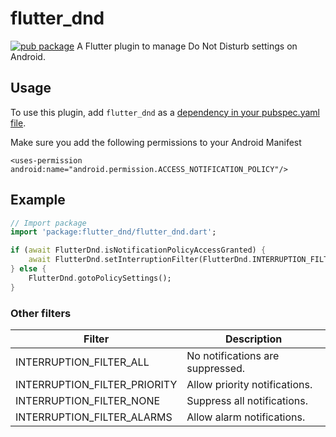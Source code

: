 # flutter_dnd
[![pub package](https://img.shields.io/pub/v/flutter_dnd.svg)](https://pub.dartlang.org/packages/flutter_dnd)
A Flutter plugin to manage Do Not Disturb settings on Android.

## Usage
To use this plugin, add `flutter_dnd` as a [dependency in your pubspec.yaml file](https://flutter.io/platform-plugins/).

Make sure you add the following permissions to your Android Manifest
```
<uses-permission android:name="android.permission.ACCESS_NOTIFICATION_POLICY"/>
```

## Example
``` dart
// Import package
import 'package:flutter_dnd/flutter_dnd.dart';

if (await FlutterDnd.isNotificationPolicyAccessGranted) {
	await FlutterDnd.setInterruptionFilter(FlutterDnd.INTERRUPTION_FILTER_NONE); // Turn on DND - All notifications are suppressed.
} else {
	FlutterDnd.gotoPolicySettings();
}
```

### Other filters

| Filter  | Description  |
| ------------ | ------------ |
| INTERRUPTION_FILTER_ALL | No notifications are suppressed. |
| INTERRUPTION_FILTER_PRIORITY | Allow priority notifications. |
| INTERRUPTION_FILTER_NONE | Suppress all notifications. |
| INTERRUPTION_FILTER_ALARMS | Allow alarm notifications. |

